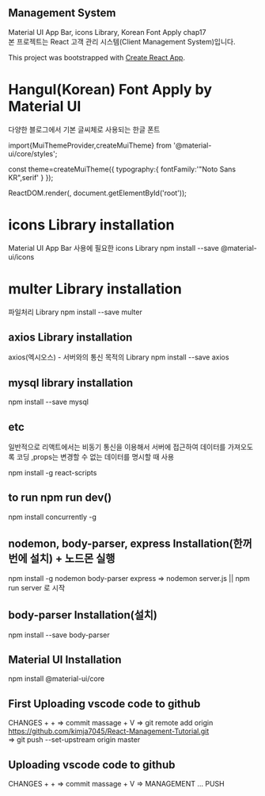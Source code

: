 ## Management System
Material UI App Bar, icons Library, Korean Font Apply chap17<br/>
본 프로젝트는 React 고객 관리 시스템(Client Management System)입니다.<br>

This project was bootstrapped with [Create React App](https://github.com/facebook/create-react-app).

# Hangul(Korean) Font Apply by Material UI
다양한 블로그에서 기본 글씨체로 사용되는 한글 폰트

import{MuiThemeProvider,createMuiTheme} from '@material-ui/core/styles';

const theme=createMuiTheme({
    typography:{
        fontFamily:'"Noto Sans KR",serif'
    }
});

ReactDOM.render(<MuiThemeProvider theme={theme}><App /></MuiThemeProvider>, document.getElementById('root'));

# icons Library installation
Material UI App Bar 사용에 필요한 icons Library
npm install --save @material-ui/icons

# multer Library installation
파일처리 Library
npm install --save multer

## axios Library installation
axios(엑시오스) - 서버와의 통신 목적의 Library
npm install --save axios

## mysql library installation
npm install --save mysql

## etc
일반적으로 리액트에서는 비동기 통신을 이용해서 서버에 접근하여 데이터를 가져오도록 코딩
,props는 변경할 수 없는 데이터를 명시할 때 사용

npm install -g react-scripts

## to run npm run dev()
npm install concurrently -g

## nodemon, body-parser, express Installation(한꺼번에 설치) + 노드몬 실행
npm install -g nodemon body-parser express => nodemon server.js || npm run server 로 시작

## body-parser Installation(설치)
npm install --save body-parser

## Material UI Installation
npm install @material-ui/core

## First Uploading vscode code to github 
CHANGES + + 
=> commit massage + V 
=> git remote add origin https://github.com/kimja7045/React-Management-Tutorial.git <br/>
=> git push --set-upstream origin master

## Uploading vscode code to github 
CHANGES + + 
=> commit massage + V 
=> MANAGEMENT … PUSH